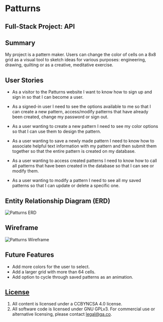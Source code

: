 # Patturns
## Full-Stack Project: API

## Summary

My project is a pattern maker. Users can change the color of cells on a 8x8 grid as a visual tool to sketch ideas for various purposes: engineering, drawing, quilting or as a creative, meditative exercise.

## User Stories

- As a visitor to the Patturns website I want to know how to sign up and sign in so that I can become a user.

- As a signed-in user I need to see the options available to me so that I can create a new pattern, access/modify patterns that have already been created, change my password or sign out.

- As a user wanting to create a new pattern I need to see my color options so that I can use them to design the pattern.

- As a user wanting to save a newly made pattern I need to know how to associate helpful text information with my pattern and then submit them together so that the entire pattern is created on my database.

- As a user wanting to access created patterns I need to know how to call all patterns that have been created in the database so that I can see or modify them.

- As a user wanting to modify a pattern I need to see all my saved patterns so that I can update or delete a specific one.

## Entity Relationship Diagram (ERD)
![Patturns ERD](https://i.imgur.com/9Are5yw.jpg)

## Wireframe
![Patturns Wireframe](https://i.imgur.com/8MITRUb.jpg)

## Future Features

- Add more colors for the user to select.
- Add a larger grid with more than 64 cells.
- Add option to cycle through saved patterns as an animation.

## [License](LICENSE)

1. All content is licensed under a CC­BY­NC­SA 4.0 license.
1. All software code is licensed under GNU GPLv3. For commercial use or
    alternative licensing, please contact legal@ga.co.
